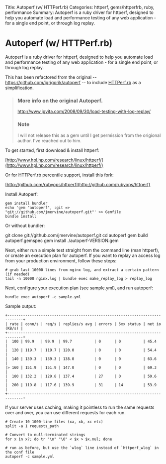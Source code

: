 Title: Autoperf (w/ HTTPerf.rb)
Categories: httperf, gems/httperfrb, ruby, performance
Summary: Autoperf is a ruby driver for httperf, designed to help you automate load and performance testing of any web application - for a single end point, or through log replay.

# Autoperf (w/ HTTPerf.rb)

Autoperf is a ruby driver for httperf, designed to help you automate load and performance
testing of any web application - for a single end point, or through log replay.

This has been refactored from the original -- https://github.com/igrigorik/autoperf --
to include [HTTPerf.rb](http://rubyops.net/gems/httperfrb) as a simplification.

> ### More info on the original Autoperf.
>
> http://www.igvita.com/2008/09/30/load-testing-with-log-replay/
>
> ### Note
>
> I will not release this as a gem until I get permission from the origional author. I've reached out to him.

To get started, first download & install httperf:

[http://www.hpl.hp.com/research/linux/httperf/](http://www.hpl.hp.com/research/linux/httperf/)

Or for HTTPerf.rb percentile support, install this fork:

[http://github.com/rubyops/httperf](http://github.com/rubyops/httperf)

Install Autoperf:

    gem install bundler
    echo 'gem "autoperf", :git => "git://github.com/jmervine/autoperf.git"' >> Gemfile
    bundle install

Or without bundler:

   git clone git://github.com/jmervine/autoperf.git
   cd autoperf
   gem build autoperf.gemspec
   gem install ./autoperf-VERSION.gem

Next, either run a simple test straight from the command line (man httperf), or create
an execution plan for autoperf. If you want to replay an access log from your production
environment, follow these steps:

    # grab last 10000 lines from nginx log, and extract a certain pattern (if needed)
    tail -n 10000 nginx.log | bundle exec make_replay_log > replay_log

Next, configure your execution plan (see sample.yml), and run autoperf:

    bundle exec autoperf -c sample.yml


Sample output:

    +-----------------------------------------------------------------------------+
    | rate | conn/s | req/s | replies/s avg | errors | 5xx status | net io (KB/s) |
    +-----------------------------------------------------------------------------+
    |  100 | 99.9   | 99.9  | 99.7          | 0      | 0          | 45.4          |
    |  120 | 119.7  | 119.7 | 120.0         | 0      | 0          | 54.4          |
    |  140 | 139.3  | 139.3 | 138.0         | 0      | 0          | 63.6          |
    |> 160 | 151.9  | 151.9 | 147.0         | 0      | 0          | 69.3          |
    |  180 | 132.2  | 129.8 | 137.4         | 27     | 0          | 59.6          |
    |  200 | 119.8  | 117.6 | 139.9         | 31     | 14         | 53.9          |
    +-----------------------------------------------------------------------------+

If your server uses caching, making it pointless to run the same requests over
and over, you can use different requests for each run.

    # Create 10 1000-line files (xa, xb, xc etc)
    split -a 1 requests_path

    # Convert to null-terminated strings
    for x in x?; do tr "\n" "\0" < $x > $x.nul; done

    # run as before, but use the `wlog` line instead of `httperf_wlog` in the conf file
    autoperf -c sample.yml

